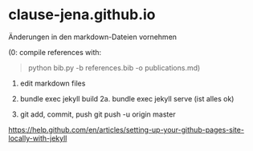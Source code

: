 # clause-jena.github.io

Änderungen in den markdown-Dateien vornehmen


(0: compile references with:
> python bib.py -b references.bib -o publications.md)

1. edit markdown files 

2. bundle exec jekyll build
2a. bundle exec jekyll serve (ist alles ok)

3. git add, commit, push
git push -u origin master

https://help.github.com/en/articles/setting-up-your-github-pages-site-locally-with-jekyll
